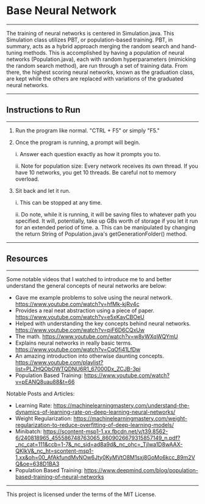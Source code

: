 # Base Neural Network

---

The training of neural networks is centered in Simulation.java. This Simulation class utilizes PBT, or population-based training. PBT, in summary, acts as a hybrid approach merging the random search and hand-tuning methods. This is accomplished by having a population of neural networks (Population.java), each with random hyperparameters (mimicking the random search method), are run through a set of training data. From there, the highest scoring neural networks, known as the graduation class, are kept while the others are replaced with variations of the graduated neural networks.

---

## Instructions to Run

---

1. Run the program like normal. "CTRL + F5" or simply "F5."
2. Once the program is running, a prompt will begin.

    i. Answer each question exactly as how it prompts you to.

    ii. Note for population size: Every network receives its own thread. If you have 10 networks, you get 10 threads. Be careful not to memory overload.

3. Sit back and let it run.

    i. This can be stopped at any time.

    ii. Do note, while it is running, it will be saving files to whatever path you specified. It will, potentially, take up GBs worth of storage if you let it run for an extended period of time.
        a. This can be manipulated by changing the return String of Population.java's getGenerationFolder() method.

---

## Resources

---

Some notable videos that I watched to introduce me to and better understand the general concepts of neural networks are below:
- Gave me example problems to solve using the neural network. https://www.youtube.com/watch?v=hfMk-kjRv4c
- Provides a real neat abstraction using a piece of paper. https://www.youtube.com/watch?v=e5xKayCBOeU
- Helped with understanding the key concepts behind neural networks. https://www.youtube.com/watch?v=piF6D6CQxUw
- The math. https://www.youtube.com/watch?v=w8yWXqWQYmU
- Explains neural networks in really basic terms. https://www.youtube.com/watch?v=CqOfi41LfDw
- An amazing introduction into otherwise daunting concepts. https://www.youtube.com/playlist?list=PLZHQObOWTQDNU6R1_67000Dx_ZCJB-3pi
- Population Based Training: https://www.youtube.com/watch?v=pEANQ8uau88&t=66

Notable Posts and Articles:
- Learning Rate: https://machinelearningmastery.com/understand-the-dynamics-of-learning-rate-on-deep-learning-neural-networks/
- Weight Regularization: https://machinelearningmastery.com/weight-regularization-to-reduce-overfitting-of-deep-learning-models/
- Minibatch: https://scontent-msp1-1.xx.fbcdn.net/v/t39.8562-6/240818965_455586748763065_8609026679315857149_n.pdf?_nc_cat=111&ccb=1-7&_nc_sid=ad8a9d&_nc_ohc=_Tjlwa1D8wAAX-QKlkV&_nc_ht=scontent-msp1-1.xx&oh=00_AfAkfundMvNOw6Jty0KyMVtO8M1sxj8GoMo6kcc_89m2VQ&oe=638D1BA3
- Population Based Training: https://www.deepmind.com/blog/population-based-training-of-neural-networks

---

This project is licensed under the terms of the MIT License.
